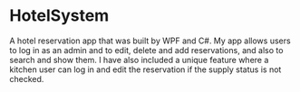 # HotelSystem
A hotel reservation app that was built by WPF and C#. My app allows users to log in as an admin and to edit, delete and add reservations, and also to search and show them. I have also included a unique feature where a kitchen user can log in and edit the reservation if the supply status is not checked.
